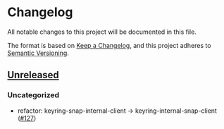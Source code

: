 # Changelog

All notable changes to this project will be documented in this file.

The format is based on [Keep a Changelog](https://keepachangelog.com/en/1.0.0/),
and this project adheres to [Semantic Versioning](https://semver.org/spec/v2.0.0.html).

## [Unreleased]

### Uncategorized

- refactor: keyring-snap-internal-client -> keyring-internal-snap-client ([#127](https://github.com/MetaMask/accounts/pull/127))

[Unreleased]: https://github.com/MetaMask/accounts/
